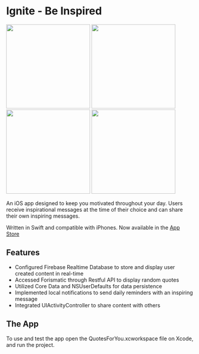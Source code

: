 # Ignite - Be Inspired

<img
src="https://github.com/JoyceMatos/ignite/blob/master/4.7-inch%20(iPhone6)-Screenshot2.png" width = "225"> <img
src="https://github.com/JoyceMatos/ignite/blob/master/4.7-inch%20(iPhone6)-Screenshot4.png" width = "225"> <img
src="https://github.com/JoyceMatos/ignite/blob/master/4.7-inch%20(iPhone6)-Screenshot1.png" width = "225"> <img
src="https://github.com/JoyceMatos/ignite/blob/master/4.7-inch%20(iPhone6)-Screenshot3.png" width = "225"> 

An iOS app designed to keep you motivated throughout your day. Users receive inspirational messages at the time of their choice and can share their own inspiring messages.

Written in Swift and compatible with iPhones.
Now available in the [App Store](https://itunes.apple.com/us/app/ignite-be-inspired/id1200049702?mt=8)	

## Features

- Configured Firebase Realtime Database to store and display user created content in real-time
- Accessed Forismatic through Restful API to display random quotes 
- Utilized Core Data and NSUserDefaults for data persistence
- Implemented local notifications to send daily reminders with an inspiring message
- Integrated UIActivityController to share content with others

## The App

To use and test the app open the QuotesForYou.xcworkspace file on Xcode, and run the project.


